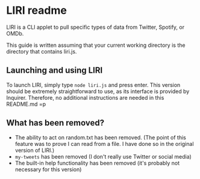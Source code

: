 LIRI readme
===========

LIRI is a CLI applet to pull specific types of data from Twitter, Spotify, or OMDb.

This guide is written assuming that your current working directory is the directory that contains liri.js.

Launching and using LIRI
------------------------

To launch LIRI, simply type `node liri.js` and press enter.  This version should be extremely straightforward to use, as its interface is provided by Inquirer.  Therefore, no additional instructions are needed in this README.md =p

What has been removed?
----------------------

- The ability to act on random.txt has been removed.  (The point of this feature was to prove I can read from a file.  I have done so in the original version of LIRI.)
- `my-tweets` has been removed (I don't really use Twitter or social media)
- The built-in help functionality has been removed (it's probably not necessary for this version)